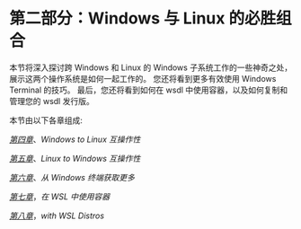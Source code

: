 # 第二部分：Windows 与 Linux 的必胜组合

本节将深入探讨跨 Windows 和 Linux 的 Windows 子系统工作的一些神奇之处，展示这两个操作系统是如何一起工作的。 您还将看到更多有效使用 Windows Terminal 的技巧。 最后，您还将看到如何在 wsdl 中使用容器，以及如何复制和管理您的 wsdl 发行版。

本节由以下各章组成:

[*第四章*](04.html#_idTextAnchor047)、*Windows to Linux 互操作性*

[*第五章*](05.html#_idTextAnchor054)、*Linux to Windows 互操作性*

[*第六章*](06.html#_idTextAnchor069)、*从 Windows 终端获取更多*

[*第七章*](07.html#_idTextAnchor082)，*在 WSL 中使用容器*

[*第八章*](08.html#_idTextAnchor098)，*with WSL Distros*